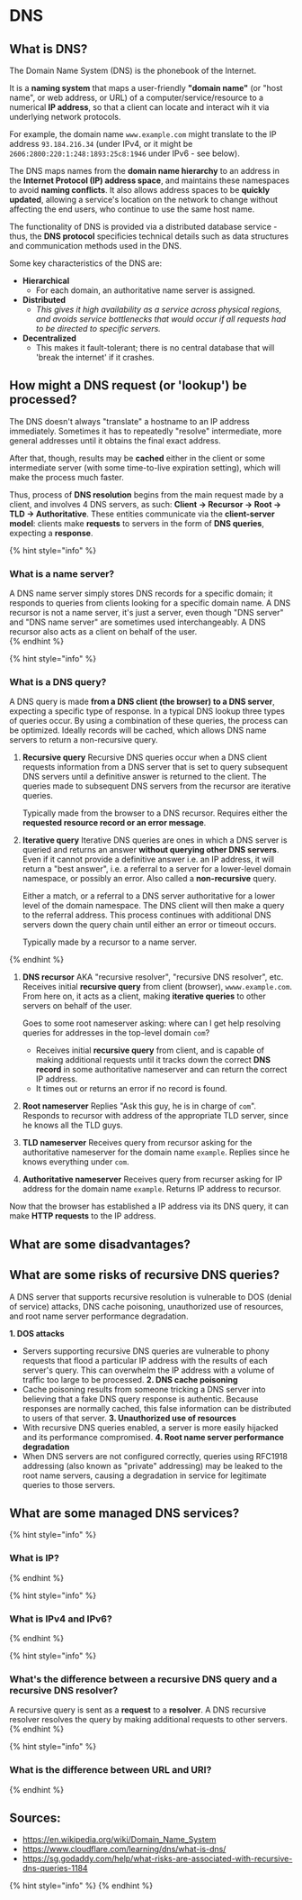 # DNS

## What is DNS? 
The Domain Name System (DNS) is the phonebook of the Internet. 

It is a **naming system** that maps a user-friendly **"domain name"** (or "host name", or web address, or URL) of a computer/service/resource to a numerical **IP address**, so that a client can locate and interact wih it via underlying network protocols. 

For example, the domain name `www.example.com` might translate to the IP address `93.184.216.34` (under IPv4, or it might be `2606:2800:220:1:248:1893:25c8:1946` under IPv6 - see below). 

The DNS maps names from the **domain name hierarchy** to an address in the **Internet Protocol (IP) address space**, and maintains these namespaces to avoid **naming conflicts**. It also allows address spaces to be **quickly updated**, allowing a service's location on the network to change without affecting the end users, who continue to use the same host name. 

The functionality of DNS is provided via a distributed database service - thus, the **DNS protocol** specificies technical details such as data structures and communication methods used in the DNS.

Some key characteristics of the DNS are: 
- **Hierarchical**
  - For each domain, an authoritative name server is assigned. 
- **Distributed**
  - *This gives it high availability as a service across physical regions, and avoids service bottlenecks that would occur if all requests had to be directed to specific servers.*
- **Decentralized**
  - This makes it fault-tolerant; there is no central database that will 'break the internet' if it crashes. 

## How might a DNS request (or 'lookup') be processed?
The DNS doesn't always "translate" a hostname to an IP address immediately. Sometimes it has to repeatedly "resolve" intermediate, more general addresses until it obtains the final exact address. 

After that, though, results may be **cached** either in the client or some intermediate server (with some time-to-live expiration setting), which will make the process much faster. 

Thus, process of **DNS resolution** begins from the main request made by a client, and involves 4 DNS servers, as such: **Client -> Recursor -> Root -> TLD -> Authoritative**.  These entities communicate via the **client-server model**: clients make **requests** to servers in the form of **DNS queries**, expecting a **response**. 

{% hint style="info" %}
### What is a name server?   
A DNS name server simply stores DNS records for a specific domain; it responds to queries from clients looking for a specific domain name. A DNS recursor is not a name server, it's just a server, even though "DNS server" and "DNS name server" are sometimes used interchangeably. A DNS recursor also acts as a client on behalf of the user.  
{% endhint %}

{% hint style="info" %}
### What is a DNS query? 
A DNS query is made **from a DNS client (the browser) to a DNS server**, expecting a specific type of response. In a typical DNS lookup three types of queries occur. By using a combination of these queries, the process can be optimized. Ideally records will be cached, which allows DNS name servers to return a non-recursive query.

1. **Recursive query**
    Recursive DNS queries occur when a DNS client requests information from a DNS server that is set to query subsequent DNS servers until a definitive answer is returned to the client. The queries made to subsequent DNS servers from the recursor are iterative queries.
    
    Typically made from the browser to a DNS recursor. Requires either the **requested resource record or an error message**. 

2. **Iterative query**
   Iterative DNS queries are ones in which a DNS server is queried and returns an answer **without querying other DNS servers**. Even if it cannot provide a definitive answer i.e. an IP address, it will return a "best answer", i.e. a referral to a server for a lower-level domain namespace, or possibly an error. Also called a **non-recursive** query.

   Either a match, or a referral to a DNS server authoritative for a lower level of the domain namespace. The DNS client will then make a query to the referral address. This process continues with additional DNS servers down the query chain until either an error or timeout occurs.

   Typically made by a recursor to a name server. 

    
{% endhint %}

1. **DNS recursor**
    AKA "recursive resolver", "recursive DNS resolver", etc.
    Receives initial **recursive query** from client (browser), `wwww.example.com`. From here on, it acts as a client, making **iterative queries** to other servers on behalf of the user. 
    
    Goes to some root nameserver asking: where can I get help resolving queries for addresses in the top-level domain `com`?  

    - Receives initial **recursive query** from client, and is capable of making additional requests until it tracks down the correct **DNS record** in some authoritative nameserver and can return the correct IP address. 
    - It times out or returns an error if no record is found.


2. **Root nameserver**
    Replies "Ask this guy, he is in charge of `com`". Responds to recursor with address of the appropriate TLD server, since he knows all the TLD guys. 

3. **TLD nameserver**
    Receives query from recursor asking for the authoritative nameserver for the domain name `example`. Replies since he knows everything under `com`. 

4. **Authoritative nameserver** 
    Receives query from recurser asking for IP address for the domain name `example`. Returns IP address to recursor. 

Now that the browser has established a IP address via its DNS query, it can make **HTTP requests** to the IP address. 

## What are some disadvantages?

## What are some risks of recursive DNS queries? 
A DNS server that supports recursive resolution is vulnerable to DOS (denial of service) attacks, DNS cache poisoning, unauthorized use of resources, and root name server performance degradation.

**1. DOS attacks**
  - Servers supporting recursive DNS queries are vulnerable to phony requests that flood a particular IP address with the results of each server's query. This can overwhelm the IP address with a volume of traffic too large to be processed.
**2. DNS cache poisoning**
   - Cache poisoning results from someone tricking a DNS server into believing that a fake DNS query response is authentic. Because responses are normally cached, this false information can be distributed to users of that server.
**3. Unauthorized use of resources**
   - With recursive DNS queries enabled, a server is more easily hijacked and its performance compromised.
**4. Root name server performance degradation**
   - When DNS servers are not configured correctly, queries using RFC1918 addressing (also known as "private" addressing) may be leaked to the root name servers, causing a degradation in service for legitimate queries to those servers.

## What are some managed DNS services?


{% hint style="info" %}
### What is IP?  
{% endhint %}

{% hint style="info" %}
### What is IPv4 and IPv6? 
{% endhint %}

{% hint style="info" %}
### What's the difference between a recursive DNS query and a recursive DNS resolver? 
A recursive query is sent as a **request** to a **resolver**. A DNS recursive resolver resolves the query by making additional requests to other servers.
{% endhint %}

{% hint style="info" %}
### What is the difference between URL and URI? 
{% endhint %}

## Sources:
- https://en.wikipedia.org/wiki/Domain_Name_System
- https://www.cloudflare.com/learning/dns/what-is-dns/
- https://sg.godaddy.com/help/what-risks-are-associated-with-recursive-dns-queries-1184

{% hint style="info" %}
{% endhint %}

